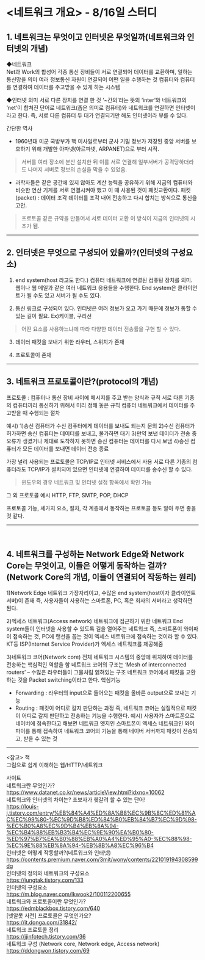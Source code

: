 # <네트워크 개요> - 8/16일 스터디

## 1. 네트워크는 무엇이고 인터넷은 무엇일까(네트워크와 인터넷의 개념)

◆네트워크  
Net과 Work의 합성어
각종 통신 장비들이 서로 연결되어 데이터를 교환하며, 일하는 통신망을 의미
여러 정보통신 자원이 연결되어 어떤 일을 수행하는 것
컴퓨터와 컴퓨터를 연결하여 데이터를 주고받을 수 있게 하는 시스템

◆인터넷
의미
서로 다른 장치를 연결 한 것
‘~간의’라는 뜻의 ‘inter’와 네트워크의 ‘net’이 합쳐진 단어로 네트워크(좁은 의미로 컴퓨터)와 네트워크를 연결하면 인터넷이라고 한다. 즉, 서로 다른 컴퓨터 두 대가 연결되기만 해도 인터넷이라 부를 수 있다.

간단한 역사
- 1960년대 미군 국방부가 핵 미사일로부터 군사 기밀 정보가 저장된 중앙 서버를 보호하기 위해 개발한 아파넷(아르파넷, ARPANET)으로 부터 시작.
> 서버를 여러 장소에 분산 설치한 뒤 이를 서로 연결해 일부서버가 공격당하더라도 나머지 서버로 정보의 손실을 막을 수 있었음.
- 과학자들은 같은 공간에 있지 않아도 계산 능력을 공유하기 위해 지금의 컴퓨터와 비슷한 연산 기계를 서로 연결시켜야 했고 이 때 사용된 것이 패킷교환이다.
패킷(packet) : 데이터 조각
데이터를 조각 내어 전송하고 다시 합치는 방식으로 통신을 고안.
> 프로토콜 같은 규약을 만들어서 서로 데이터 교환
이 방식이 지금의 인터넷의 시초가 됌.

***

## 2. 인터넷은 무엇으로 구성되어 있을까?(인터넷의 구성요소)
1) end system(host 라고도 한다.)
컴퓨터 네트워크에 연결된 컴퓨팅 장치를 의미.
웹이나 웹 메일과 같은 여러 네트워크 응용들을 수행한다.
End system은 클라이언트가 될 수도 있고 서버가 될 수도 있다.

2) 통신 링크로 구성되어 있다.
인터넷은 여러 정보가 오고 가기 때문에 정보가 통할 수 있는 길이 필요.
Ex)케이블, 구리선
>어떤 요소를 사용하느냐에 따라 다양한 데이터 전송률을 구현 할 수 있다. 

3) 데이터 패킷을 보내기 위한 라우터, 스위치가 존재

4) 프로토콜이 존재

***

## 3. 네트워크 프로토콜이란?(protocol의 개념)
프로토콜 : 컴퓨터나 통신 장비 사이에 메시지를 주고 받는 양식과 규칙
서로 다른 기종의 컴퓨터끼리 통신하기 위해서 미리 정해 놓은 규칙
컴퓨터 네트워크에서 데이터를 주고받을 때 수행되는 절차

예시)
1)송신 컴퓨터가 수신 컴퓨터에게 데이터를 보내도 되는지 문의
2)수신 컴퓨터가 허가하면 송신 컴퓨터는 데이터를 보내고, 불가하면 대기
3)만약 보낸 데이터가 전송 중 오류가 생겼거나 제대로 도착하지 못하면 송신 컴퓨터는 데이터를 다시 보냄
4)송신 컴퓨터가 모든 데이터를 보내면 데이터 전송 종료

가장 널리 사용되는 프로토콜은 TCP/IP로 인터넷 서비스에서 사용
서로 다른 기종의 컴퓨터라도 TCP/IP가 설치되어 있으면 인터넷에 연결하여 데이터를 송수신 할 수 있다.
> 윈도우의 경우 네트워크 및 인터넷 설정 항목에서 확인 가능

그 외 프로토콜 예시
HTTP, FTP, SMTP, POP, DHCP

프로토콜 기능, 세가지 요소, 절차, 각 계층에서 동작하는 프로토콜 등도 알아 두면 좋을 것 같다.

***
 
## 4. 네트워크를 구성하는 Network Edge와 Network Core는 무엇이고, 이들은 어떻게 동작하는 걸까?(Network Core의 개념, 이들이 연결되어 작동하는 원리)
1)Network Edge
네트워크 가장자리이고, 수많은 end system(host이자 클라이언트 서버)이 존재
즉, 사용자들이 사용하는 스마트폰, PC, 혹은 회사의 서버라고 생각하면 된다.

2)엑세스 네트워크(Access network)
네트워크에 접근하기 위한 네트워크
End system들이 인터넷을 사용할 수 있도록 길을 열어주는 네트워크
즉, 스마트폰이 와이파이 접속하는 것, PC에 랜선을 꼽는 것이 엑세스 네트워크에 접속하는 것이라 할 수 있다.
KT등 ISP(Internet Service Provider)가 엑세스 네트워크를 제공해줌

3)네트워크 코어(Network core)
전체 네트워크 시스템의 중앙에 위치하여 데이터를 전송하는 핵심적인 역할을 함
네트워크 코어의 구조는 ‘Mesh of interconnected routers’ – 수많은 라우터들이 그물처럼 얽혀있는 구조
네트워크 코어에서 패킷을 교환하는 것을 Packet switching이라고 한다.
핵심기능
- Forwarding : 라우터의 input으로 들어오는 패킷을 올바른 output으로 보내는 기능
- Routing : 패킷이 어디로 갈지 판단하는 과정
즉, 네트워크 코어는 실질적으로 패킷이 어디로 갈지 판단하고 전송하는 기능을 수행한다.
예시)
사용자가 스마트폰으로 네이버에 접속한다고 해보면
네트워크 엣지인 스마트폰이 엑세스 네트워크인 와이파이를 통해 접속하여 네트워크 코어의 기능을 통해 네이버 서버까지 패킷이 전송되고, 받을 수 있는 것


***



<참고>
책  
그림으로 쉽게 이해하는 웹/HTTP/네트워크 

사이트  
네트워크란 무엇인가?  
https://www.datanet.co.kr/news/articleView.html?idxno=10062  
네트워크와 인터넷의 차이는? 초보자가 헷갈려 할 수 있는 단어!  
https://louis-j.tistory.com/entry/%EB%84%A4%ED%8A%B8%EC%9B%8C%ED%81%AC%EC%99%80-%EC%9D%B8%ED%84%B0%EB%84%B7%EC%9D%98-%EC%B0%A8%EC%9D%B4%EB%8A%94-%EC%B4%88%EB%B3%B4%EC%9E%90%EA%B0%80-%ED%97%B7%EA%B0%88%EB%A0%A4%ED%95%A0-%EC%88%98-%EC%9E%88%EB%8A%94-%EB%8B%A8%EC%96%B4  
인터넷은 어떻게 작동할까?(네트워크와 인터넷)  
https://contents.premium.naver.com/3mit/wony/contents/221019194308599dg  
인터넷의 정의와 네트워크의 구성요소  
https://jungtak.tistory.com/133  
인터넷의 구성요소  
https://m.blog.naver.com/lkwook2/100112200655  
네트워크와 프로토콜이란 무엇인가?  
https://edmblackbox.tistory.com/640  
[넷알못 사전] 프로토콜은 무엇인가요?  
https://it.donga.com/31842/  
네트워크 프로토콜 정리  
https://jjinfotech.tistory.com/36  
네트워크 구성 (Network core, Network edge, Access network)  
https://ddongwon.tistory.com/69  
